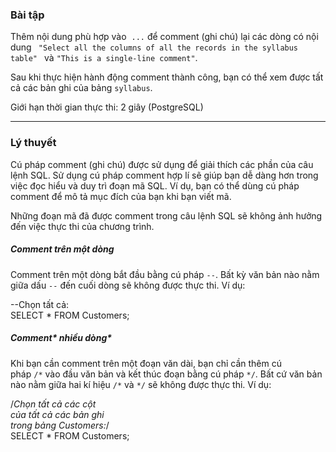 ### Bài tập

Thêm nội dung phù hợp vào  `...` để comment (ghi chú) lại các dòng có nội dung ` "Select all the columns of all the records in the syllabus table" ` và `"This is a single-line comment"`. 

Sau khi thực hiện hành động comment thành công, bạn có thể xem được tất cả các bản ghi của bảng `syllabus`.

Giới hạn thời gian thực thi: 2 giây (PostgreSQL)

* * * * *

### Lý thuyết

Cú pháp comment (ghi chú) được sử dụng để giải thích các phần của câu lệnh SQL. Sử dụng cú pháp comment hợp lí sẽ giúp bạn dễ dàng hơn trong việc đọc hiểu và duy trì đoạn mã SQL. Ví dụ, bạn có thể dùng cú pháp comment để mô tả mục đích của bạn khi bạn viết mã.

Những đoạn mã đã được comment trong câu lệnh SQL sẽ không ảnh hưởng đến việc thực thi của chương trình.

##### *Comment trên một dòng*

Comment trên một dòng bắt đầu bằng cú pháp `--`. Bất kỳ văn bản nào nằm giữa dấu `--` đến cuối dòng sẽ không được thực thi. Ví dụ:

--Chọn tất cả:\
SELECT *  FROM Customers;

##### *Comment** nhiều dòng*

Khi bạn cần comment trên một đoạn văn dài, bạn chỉ cần thêm cú pháp `/*` vào đầu văn bản và kết thúc đoạn bằng cú pháp `*/`. Bất cứ văn bản nào nằm giữa hai kí hiệu `/*` và `*/` sẽ không được thực thi. Ví dụ:

/*Chọn tất cả các cột\
của tất cả các bản ghi\
trong bảng Customers:*/\
SELECT *  FROM Customers;
